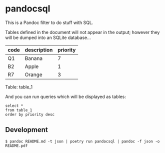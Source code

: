 # pandocsql

This is a Pandoc filter to do stuff with SQL.

Tables defined in the document will not appear in the output; however they will be dumped into an SQLite database...

| code | description | priority |
| ---- | ----------- | -------- |
| Q1   | Banana      | 7        |
| B2   | Apple       | 1        |
| R7   | Orange      | 3        |

Table: table_1

And you can run queries which will be displayed as tables:

```pandocsql
select *
from table_1
order by priority desc
```

## Development

```
$ pandoc README.md -t json | poetry run pandocsql | pandoc -f json -o README.pdf
```
